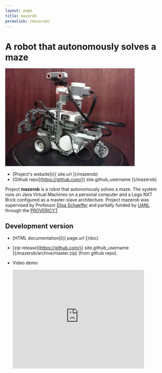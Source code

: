 ```yaml
---
layout: page
title: mazerob
permalink: /mazerob/
---
```


# A robot that autonomously solves a maze

<a class="image-wrapper" href="mazerob_explorer.jpg"><img alt="mazerob explorer picture." src="mazerob_explorer.jpg" style="width: 414.4px; height: 311.2px;" /></a>

- [Project's website]({{ site.url }}/mazerob)
- [Github repo](https://github.com/{{ site.github_username }}/mazerob)

Project **mazerob** is a robot that autonomously solves a maze. The system runs
on Java Virtual Machines on a personal computer and a Lego NXT Brick configured
as a master-slave architecture. Project mazerob was supervised by Professor
[Elisa Schaeffer](http://elisa.dyndns-web.com "Elisa Schaeffer") and partially
funded by [UANL](http://www.uanl.mx) through the
[PROVERICYT](http://www.uanl.mx/universidad/investigacion/apoyos/provericyt.html)

## Development version

- [HTML documentation]({{ page.url }}doc)
- [zip release](https://github.com/{{ site.github_username }}/mazerob/archive/master.zip)
  (from github repo).
- Video demo

  <iframe width="420" height="315" src="https://www.youtube.com/embed/j-1QjAreghc" frameborder="0" allowfullscreen></iframe>



